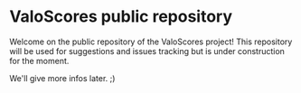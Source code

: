 # ValoScores public repository

Welcome on the public repository of the ValoScores project!
This repository will be used for suggestions and issues tracking but is under construction for the moment.

We'll give more infos later. ;)
